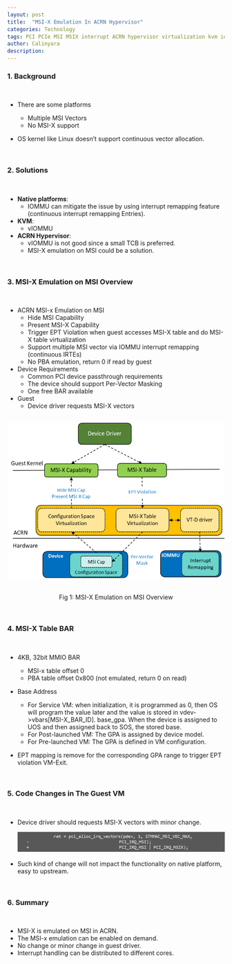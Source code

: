 ```yaml
---
layout: post
title:  "MSI-X Emulation In ACRN Hypervisor"
categories: Technology
tags: PCI PCIe MSI MSIX interrupt ACRN hypervisor virtualization kvm iommu
author: Calinyara
description:
---
```


### 1. Background
<br>

- There are  some platforms
    - Multiple MSI Vectors
    - No MSI-X support
    
- OS kernel like Linux doesn’t support continuous vector allocation.

<br>

### 2. Solutions
<br>

- **Native platforms**:
    - IOMMU can mitigate the issue by using interrupt remapping feature (continuous interrupt remapping Entries).
- **KVM**:
    - vIOMMU
- **ACRN Hypervisor**:
    - vIOMMU is not good since a small TCB is preferred.
    - MSI-X emulation on MSI could be a solution.

<br>

### 3. MSI-X Emulation on MSI Overview
<br>

- ACRN MSI-x Emulation on MSI
    - Hide MSI Capability
    - Present MSI-X Capability
    - Trigger EPT Violation when guest accesses  MSI-X table and do MSI-X table virtualization
    - Support multiple MSI vector via IOMMU  interrupt remapping (continuous IRTEs)
    - No PBA emulation, return 0 if read by guest
- Device Requirements
    - Common PCI device passthrough  requirements
    - The device should support Per-Vector Masking
    - One free BAR available
- Guest
    - Device driver requests MSI-X vectors

<br>
<div align="center"><img src="/assets/images/20200701-msix-emulation-in-acrn/overview.png"/></div>
<br>
<p align="center">Fig 1: MSI-X Emulation on MSI Overview</p>
<br>

### 4. MSI-X Table BAR
<br>

- 4KB, 32bit MMIO BAR
    - MSI-x table offset 0
    - PBA table offset 0x800 (not emulated, return 0 on read)
    
- Base Address
    - For Service VM: when initialization, it is programmed as 0, then OS will program  the value later and the value is stored in vdev->vbars[MSI-X_BAR_ID]. base_gpa.  When the device is assigned to UOS and then assigned back to SOS, the stored  base.
    - For Post-launched VM: The GPA is assigned by device model.
    - For Pre-launched VM: The GPA is defined in VM configuration.
    
- EPT mapping is remove for the corresponding GPA range to trigger EPT violation VM-Exit.

<br>

### 5. Code Changes in The Guest VM
<br>

- Device driver should requests MSI-X vectors with minor change.

  <div align="center"><img src="/assets/images/20200701-msix-emulation-in-acrn/code1.png"/></div>
  
- Such kind of change will not impact the functionality on native platform, easy to upstream.

<br>

###  6. Summary
<br>

- MSI-X is emulated on MSI in ACRN.
- The MSI-x emulation can be enabled on demand.
- No change or minor change in guest driver.
- Interrupt handling can be distributed to different cores.

<br>

<!-- Global site tag (gtag.js) - Google Analytics -->

<script async src="https://www.googletagmanager.com/gtag/js?id=UA-66555622-4"></script>
<script>
  window.dataLayer = window.dataLayer || [];
  function gtag(){dataLayer.push(arguments);}
  gtag('js', new Date());
  gtag('config', 'UA-66555622-4');
</script>


<!-- Google tag (gtag.js) -->
<script async src="https://www.googletagmanager.com/gtag/js?id=G-27WH7FZ7KT"></script>
<script>
  window.dataLayer = window.dataLayer || [];
  function gtag(){dataLayer.push(arguments);}
  gtag('js', new Date());
  gtag('config', 'G-27WH7FZ7KT');
</script>